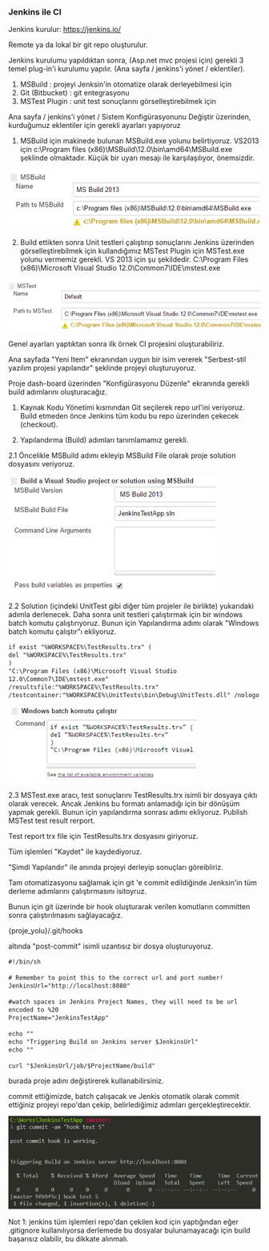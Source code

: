 ### Jenkins ile CI ###

Jenkins kurulur: https://jenkins.io/

Remote ya da lokal bir git repo oluşturulur.

Jenkins kurulumu yapıldıktan sonra, (Asp.net mvc projesi için) gerekli 3 temel plug-in'i kurulumu yapılır. (Ana sayfa / jenkins'i yönet / eklentiler).

1. MSBuild : projeyi Jenksin'in otomatize olarak derleyebilmesi için
2. Git (Bitbucket) : git entegrasyonu
3. MSTest Plugin : unit test sonuçlarını görselleştirebilmek için

Ana sayfa / jenkins'i yönet / Sistem Konfigürasyonunu Değiştir üzerinden, kurduğumuz eklentiler için gerekli ayarları yapıyoruz

1. MSBuild için makinede bulunan MSBuild.exe yolunu belirtiyoruz. VS2013 için c:\Program files (x86)\MSBuild\12.0\bin\amd64\MSBuild.exe şeklinde olmaktadır. Küçük bir uyarı mesajı ile karşılaşılıyor, önemsizdir.

![alt text](screenshots/ms_build.png "MSBuild ayarları")

2. Build ettikten sonra Unit testleri çalıştırıp sonuçlarını Jenkins üzerinden görselleştirebilmek için kullandığımız MSTest Plugin için MSTest.exe yolunu vermemiz gerekli. VS 2013 için şu şekildedir. C:\Program Files (x86)\Microsoft Visual Studio 12.0\Common7\IDE\mstest.exe

![alt text](screenshots/ms_test.png "MSTest ayarları")

Genel ayarları yaptıktan sonra ilk örnek CI projesini oluşturabiliriz.

Ana sayfada "Yeni Item" ekranından uygun bir isim vererek
"Serbest-stil yazılım projesi yapılandır" şeklinde projeyi oluşturuyoruz. 

Proje dash-board üzerinden "Konfigürasyonu Düzenle" ekranında gerekli build adımlarını oluşturacağız. 

1. Kaynak Kodu Yönetimi kısmından Git seçilerek repo url'ini veriyoruz. Build etmeden önce Jenkins tüm kodu bu repo üzerinden çekecek (checkout).

2. Yapılandırma (Build) adımları tanımlamamız gerekli. 

2.1 Öncelikle MSBuild adımı ekleyip MSBuild File olarak proje solution dosyasını veriyoruz.

![alt text](screenshots/ms_build_step.png "MSBuild ayarları")
	
2.2 Solution (içindeki UnitTest gibi diğer tüm projeler ile birlikte) yukarıdaki adımla derlenecek. Daha sonra unit testleri çalıştırmak için bir windows batch komutu çalıştırıyoruz. Bunun için Yapılandırma adımı olarak "Windows batch komutu çalıştır"ı ekliyoruz. 

```
if exist "%WORKSPACE%\TestResults.trx" (
del "%WORKSPACE%\TestResults.trx" 
)
"C:\Program Files (x86)\Microsoft Visual Studio 12.0\Common7\IDE\mstest.exe" /resultsfile:"%WORKSPACE%\TestResults.trx" /testcontainer:"%WORKSPACE%\UnitTests\bin\Debug\UnitTests.dll" /nologo
```

![alt text](screenshots/ms_test_step.png "MSBuild ayarları")

2.3 MSTest.exe aracı, test sonuçlarını TestResults.trx isimli bir dosyaya çıktı olarak verecek. Ancak Jenkins bu formatı anlamadığı için bir dönüşüm yapmak gerekli. Bunun için yapılandırma sonrası adımı ekliyoruz. Publish MSTest test result rerport.

Test report trx file için TestResults.trx dosyasını giriyoruz. 

Tüm işlemleri "Kaydet" ile kaydediyoruz.

"Şimdi Yapılandır" ile anında projeyi derleyip sonuçları göreibliriz. 

Tam otomatizasyonu sağlamak için git 'e commit edildiğinde Jenksin'in tüm derleme adımlarını çalıştırmasını isitoyruz. 

Bunun için git üzerinde bir hook oluşturarak verilen komutların committen sonra çalıştırılmasını sağlayacağız. 

{proje_yolu}/.git/hooks

altında "post-commit" isimli uzantısız bir dosya oluşturuyoruz. 

```
#!/bin/sh

# Remember to point this to the correct url and port number! 
JenkinsUrl="http://localhost:8080"

#watch spaces in Jenkins Project Names, they will need to be url encoded to %20
ProjectName="JenkinsTestApp"

echo ""
echo "Triggering Build on Jenkins server $JenkinsUrl"
echo ""

curl "$JenkinsUrl/job/$ProjectName/build"
```

burada proje adını değiştirerek kullanabilirsiniz. 

commit ettiğimizde, batch çalışacak ve Jenkis otomatik olarak commit ettiğiniz projeyi repo'dan çekip, belirlediğimiz adımları gerçekleştirecektir. 

![alt text](screenshots/console_trigger.png "Jenkins'in tetiklenmesi")

Not 1: jenkins tüm işlemleri repo'dan çekilen kod için yaptığından eğer .gitignore kullanılıyorsa derlemede bu dosyalar bulunamayacağı için build başarısız olabilir, bu dikkate alınmalı.
